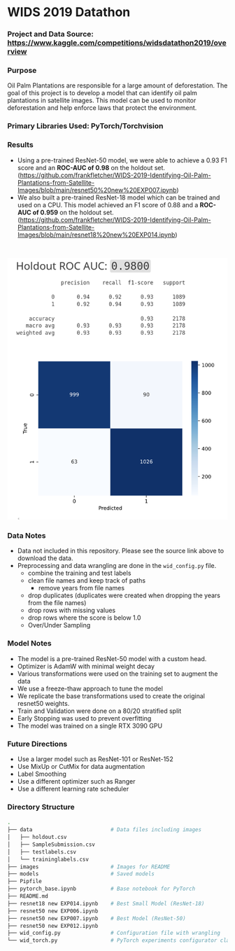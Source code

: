 # WIDS 2019 Datathon

### Project and Data Source: <https://www.kaggle.com/competitions/widsdatathon2019/overview>

### Purpose

Oil Palm Plantations are responsible for a large amount of deforestation. The goal of this project is to develop a model that can identify oil palm plantations in satellite images. This model can be used to monitor deforestation and help enforce laws that protect the environment.

### Primary Libraries Used: PyTorch/Torchvision

### Results

* Using a pre-trained ResNet-50 model, we were able to achieve a 0.93 F1 score and an **ROC-AUC of 0.98** on the holdout set. (<https://github.com/frankfletcher/WIDS-2019-Identifying-Oil-Palm-Plantations-from-Satellite-Images/blob/main/resnet50%20new%20EXP007.ipynb>)
* We also built a pre-trained ResNet-18 model which can be trained and used on a CPU. This model achieved an F1 score of 0.88 and a **ROC-AUC of 0.959** on the holdout set. (<https://github.com/frankfletcher/WIDS-2019-Identifying-Oil-Palm-Plantations-from-Satellite-Images/blob/main/resnet18%20new%20EXP014.ipynb>)

<br/>

![Metrics Showing ROC AUC .98](images/EXP007.png)

### Data Notes

* Data not included in this repository.  Please see the source link above to download the data.
* Preprocessing and data wrangling are done in the `wid_config.py` file.
  * combine the training and test labels
  * clean file names and keep track of paths
    * remove years from file names
  * drop duplicates (duplicates were created when dropping the years from the file names)
  * drop rows with missing values
  * drop rows where the score is below 1.0
  * Over/Under Sampling

### Model Notes

* The model is a pre-trained ResNet-50 model with a custom head.
* Optimizer is AdamW with minimal weight decay
* Various transformations were used on the training set to augment the data
* We use a freeze-thaw approach to tune the model
* We replicate the base transformations used to create the original resnet50 weights.
* Train and Validation were done on a 80/20 stratified split
* Early Stopping was used to prevent overfitting
* The model was trained on a single RTX 3090 GPU

### Future Directions

* Use a larger model such as ResNet-101 or ResNet-152
* Use MixUp or CutMix for data augmentation
* Label Smoothing
* Use a different optimizer such as Ranger
* Use a different learning rate scheduler

### Directory Structure

```bash
.
├── data                         # Data files including images
│   ├── holdout.csv
│   ├── SampleSubmission.csv
│   ├── testlabels.csv
│   └── traininglabels.csv
├── images                       # Images for README
├── models                       # Saved models
├── Pipfile
├── pytorch_base.ipynb           # Base notebook for PyTorch
├── README.md
├── resnet18 new EXP014.ipynb    # Best Small Model (ResNet-18)
├── resnet50 new EXP006.ipynb
├── resnet50 new EXP007.ipynb    # Best Model (ResNet-50)
├── resnet50 new EXP012.ipynb
├── wid_config.py                # Configuration file with wrangling
└── wid_torch.py                 # PyTorch experiments configurator class    
```
